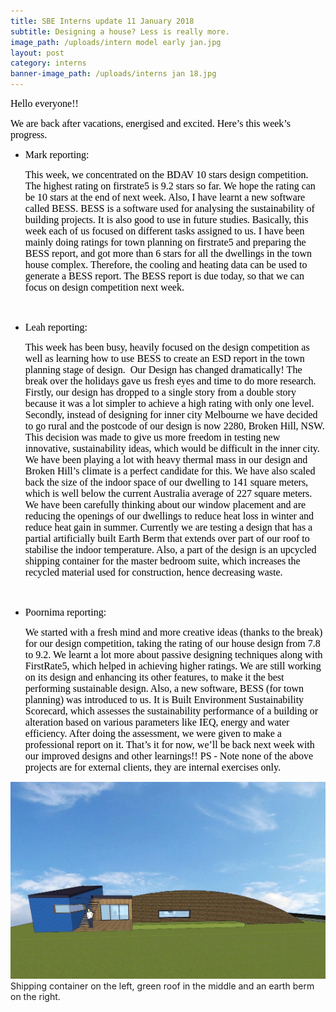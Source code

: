 ```yaml
---
title: SBE Interns update 11 January 2018
subtitle: Designing a house? Less is really more.
image_path: /uploads/intern model early jan.jpg
layout: post
category: interns
banner-image_path: /uploads/interns jan 18.jpg
---
```



<font color="#000000"><font face="Calibri"><font size="3">Hello everyone!!</font></font></font>

<font color="#000000"><font face="Calibri"><font size="3">We are back after vacations, energised and excited. Here&rsquo;s this week&rsquo;s progress.</font></font></font>

* <font color="#000000"><font face="Calibri"><font size="3">Mark reporting:</font></font></font>

  <font color="#000000"><font face="Calibri"><font size="3">This week, we concentrated on the BDAV 10 stars design competition. The highest rating on firstrate5 is 9.2 stars so far. We hope the rating can be 10 stars at the end of next week. Also, I have learnt a new software called BESS. BESS is a software used for analysing the sustainability of building projects. It is also good to use in future studies. Basically, this week each of us focused on different tasks assigned to us. I have been mainly doing ratings for town planning on firstrate5 and preparing the BESS report, and got more than 6 stars for all the dwellings in the town house complex. Therefore, the cooling and heating data can be used to generate a BESS report. The BESS report is due today, so that we can focus on design competition next week. </font></font></font>

  <font color="#000000"><font face="Calibri"><font size="3">&nbsp;</font></font></font>
* <font color="#000000"><font face="Calibri"><font size="3">Leah reporting:</font></font></font>

  <font color="#000000"><font face="Calibri"><font size="3">This week has been busy, heavily focused on the design competition as well as learning how to use BESS to create an ESD report in the town planning stage of design.&nbsp; Our Design has changed dramatically! The break over the holidays gave us fresh eyes and time to do more research. Firstly, our design has dropped to a single story from a double story because it was a lot simpler to achieve a high rating with only one level. Secondly, instead of designing for inner city Melbourne we have decided to go rural and the postcode of our design is now 2280, Broken Hill, NSW. This decision was made to give us more freedom in testing new innovative, sustainability ideas, which would be difficult in the inner city. We have been playing a lot with heavy thermal mass in our design and Broken Hill&rsquo;s climate is a perfect candidate for this. We have also scaled back the size of the indoor space of our dwelling to 141 square meters, which is well below the current Australia average of 227 square meters. We have been carefully thinking about our window placement and are reducing the openings of our dwellings to reduce heat loss in winter and reduce heat gain in summer. Currently we are testing a design that has a partial artificially built Earth Berm that extends over part of our roof to stabilise the indoor temperature. Also, a part of the design is an upcycled shipping container for the master bedroom suite, which increases the recycled material used for construction, hence decreasing waste.</font></font></font>

  <font color="#000000"><font face="Calibri"><font size="3">&nbsp;</font></font></font>
* <font color="#000000"><font face="Calibri"><font size="3">Poornima reporting:</font></font></font>

  <font color="#000000"><font face="Calibri"><font size="3">We started with a fresh mind and more creative ideas (thanks to the break) for our design competition, taking the rating of our house design from 7.8 to 9.2. We learnt a lot more about passive designing techniques along with FirstRate5, which helped in achieving higher ratings. We are still working on its design and enhancing its other features, to make it the best performing sustainable design. Also, a new software, BESS (for town planning) was introduced to us. It is Built Environment Sustainability Scorecard, which assesses the sustainability performance of a building or alteration based on various parameters like IEQ, energy and water efficiency. After doing the assessment, we were given to make a professional report on it. That&rsquo;s it for now, we&rsquo;ll be back next week with our improved designs and other learnings!! PS - Note none of the above projects are for external clients, they are internal exercises only.</font></font></font>

![](/uploads/versions/intern-model-early-jan---x----1378-863x---.jpg)Shipping container on the left, green roof in the middle and an earth berm on the right.